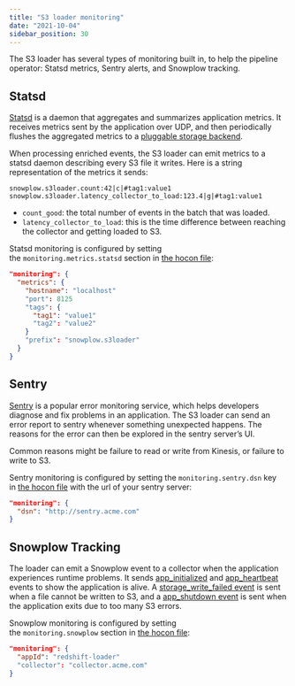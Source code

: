 ```yaml
---
title: "S3 loader monitoring"
date: "2021-10-04"
sidebar_position: 30
---
```


The S3 loader has several types of monitoring built in, to help the pipeline operator: Statsd metrics, Sentry alerts, and Snowplow tracking.

## Statsd

[Statsd](https://github.com/statsd/statsd) is a daemon that aggregates and summarizes application metrics. It receives metrics sent by the application over UDP, and then periodically flushes the aggregated metrics to a [pluggable storage backend](https://github.com/statsd/statsd/blob/master/docs/backend.md).

When processing enriched events, the S3 loader can emit metrics to a statsd daemon describing every S3 file it writes. Here is a string representation of the metrics it sends:

```text
snowplow.s3loader.count:42|c|#tag1:value1
snowplow.s3loader.latency_collector_to_load:123.4|g|#tag1:value1
```

- `count_good`: the total number of events in the batch that was loaded.
- `latency_collector_to_load`: this is the time difference between reaching the collector and getting loaded to S3.

Statsd monitoring is configured by setting the `monitoring.metrics.statsd` section in [the hocon file](/docs/destinations/warehouses-and-lakes/s3/configuration-reference/index.md):

```json
"monitoring": {
  "metrics": {
    "hostname": "localhost"
    "port": 8125
    "tags": {
      "tag1": "value1"
      "tag2": "value2"
    }
    "prefix": "snowplow.s3loader"
  }
}
```

## Sentry

[Sentry](https://docs.sentry.io/) is a popular error monitoring service, which helps developers diagnose and fix problems in an application. The S3 loader can send an error report to sentry whenever something unexpected happens. The reasons for the error can then be explored in the sentry server’s UI.

Common reasons might be failure to read or write from Kinesis, or failure to write to S3.

Sentry monitoring is configured by setting the `monitoring.sentry.dsn` key in [the hocon file](/docs/destinations/warehouses-and-lakes/s3/configuration-reference/index.md) with the url of your sentry server:

```json
"monitoring": {
  "dsn": "http://sentry.acme.com"
}
```

## Snowplow Tracking

The loader can emit a Snowplow event to a collector when the application experiences runtime problems. It sends [app_initialized](https://github.com/snowplow/iglu-central/blob/master/schemas/com.snowplowanalytics.monitoring.kinesis/app_initialized/jsonschema/1-0-0) and [app_heartbeat](https://github.com/snowplow/iglu-central/blob/master/schemas/com.snowplowanalytics.monitoring.kinesis/app_heartbeat/jsonschema/1-0-0) events to show the application is alive. A [storage_write_failed event](https://github.com/snowplow/iglu-central/blob/master/schemas/com.snowplowanalytics.monitoring.kinesis/storage_write_failed/jsonschema/1-0-0) is sent when a file cannot be written to S3, and a [app_shutdown event](https://github.com/snowplow/iglu-central/blob/master/schemas/com.snowplowanalytics.monitoring.kinesis/app_shutdown/jsonschema/1-0-0) is sent when the application exits due to too many S3 errors.

Snowplow monitoring is configured by setting the `monitoring.snowplow` section in [the hocon file](/docs/destinations/warehouses-and-lakes/s3/configuration-reference/index.md):

```json
"monitoring": {
  "appId": "redshift-loader"
  "collector": "collector.acme.com"
}
```

